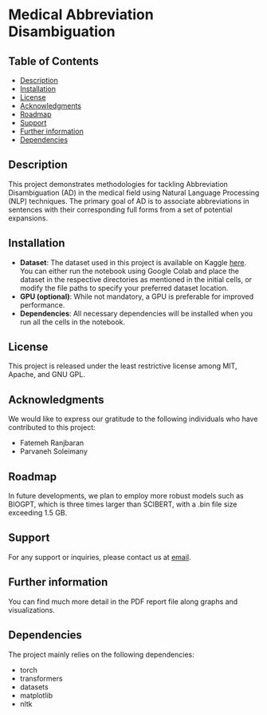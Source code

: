 # Medical Abbreviation Disambiguation

## Table of Contents
- [Description](#description)
- [Installation](#installation)
- [License](#license)
- [Acknowledgments](#acknowledgments)
- [Roadmap](#roadmap)
- [Support](#support)
- [Further information](#further-information)
- [Dependencies](#dependencies)

## Description
This project demonstrates methodologies for tackling Abbreviation Disambiguation (AD) in the medical field using Natural Language Processing (NLP) techniques. The primary goal of AD is to associate abbreviations in sentences with their corresponding full forms from a set of potential expansions.

## Installation
- **Dataset**: The dataset used in this project is available on Kaggle [here](https://www.kaggle.com/datasets/xhlulu/medal-emnlp). You can either run the notebook using Google Colab and place the dataset in the respective directories as mentioned in the initial cells, or modify the file paths to specify your preferred dataset location.
- **GPU (optional)**: While not mandatory, a GPU is preferable for improved performance.
- **Dependencies**: All necessary dependencies will be installed when you run all the cells in the notebook.

## License
This project is released under the least restrictive license among MIT, Apache, and GNU GPL.

## Acknowledgments
We would like to express our gratitude to the following individuals who have contributed to this project:
- Fatemeh Ranjbaran
- Parvaneh Soleimany

## Roadmap
In future developments, we plan to employ more robust models such as BIOGPT, which is three times larger than SCIBERT, with a .bin file size exceeding 1.5 GB.

## Support
For any support or inquiries, please contact us at [email](mailto:mohammadrez.hossein2@studio.unibo.it).

## Further information
You can find much more detail in the PDF report file along graphs and visualizations.

## Dependencies
The project mainly relies on the following dependencies:
- torch
- transformers
- datasets
- matplotlib
- nltk
